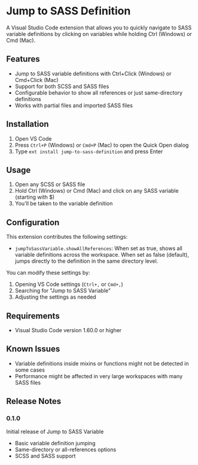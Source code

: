 # Jump to SASS Definition

A Visual Studio Code extension that allows you to quickly navigate to SASS variable definitions by clicking on variables while holding Ctrl (Windows) or Cmd (Mac).

## Features

- Jump to SASS variable definitions with Ctrl+Click (Windows) or Cmd+Click (Mac)
- Support for both SCSS and SASS files
- Configurable behavior to show all references or just same-directory definitions
- Works with partial files and imported SASS files

## Installation

1. Open VS Code
2. Press `Ctrl+P` (Windows) or `Cmd+P` (Mac) to open the Quick Open dialog
3. Type `ext install jump-to-sass-definition` and press Enter

## Usage

1. Open any SCSS or SASS file
2. Hold Ctrl (Windows) or Cmd (Mac) and click on any SASS variable (starting with $)
3. You'll be taken to the variable definition

## Configuration

This extension contributes the following settings:

* `jumpToSassVariable.showAllReferences`: When set as true, shows all variable definitions across the workspace. When set as false (default), jumps directly to the definition in the same directory level.

You can modify these settings by:
1. Opening VS Code settings (`Ctrl+,` or `Cmd+,`)
2. Searching for "Jump to SASS Variable"
3. Adjusting the settings as needed

## Requirements

- Visual Studio Code version 1.60.0 or higher

## Known Issues

- Variable definitions inside mixins or functions might not be detected in some cases
- Performance might be affected in very large workspaces with many SASS files

## Release Notes

### 0.1.0

Initial release of Jump to SASS Variable
- Basic variable definition jumping
- Same-directory or all-references options
- SCSS and SASS support 